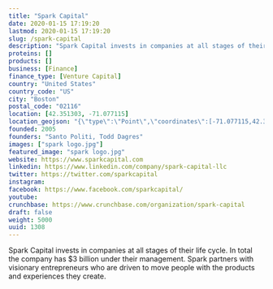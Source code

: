 ```yaml
---
title: "Spark Capital"
date: 2020-01-15 17:19:20
lastmod: 2020-01-15 17:19:20
slug: /spark-capital
description: "Spark Capital invests in companies at all stages of their life cycle. In total the company has $3 billion under their management. Spark partners with visionary entrepreneurs who are driven to move people with the products and experiences they create."
proteins: []
products: []
business: [Finance]
finance_type: [Venture Capital]
country: "United States"
country_code: "US"
city: "Boston"
postal_code: "02116"
location: [42.351303, -71.077115]
location_geojson: "{\"type\":\"Point\",\"coordinates\":[-71.077115,42.351303]}"
founded: 2005
founders: "Santo Politi, Todd Dagres"
images: ["spark logo.jpg"]
featured_image: "spark logo.jpg"
website: https://www.sparkcapital.com
linkedin: https://www.linkedin.com/company/spark-capital-llc
twitter: https://twitter.com/sparkcapital
instagram: 
facebook: https://www.facebook.com/sparkcapital/
youtube: 
crunchbase: https://www.crunchbase.com/organization/spark-capital
draft: false
weight: 5000
uuid: 1308
---
```

Spark Capital invests in companies at all stages of their life cycle. In total the company has $3 billion under their management. Spark partners with visionary entrepreneurs who are driven to move people with the products and experiences they create.
